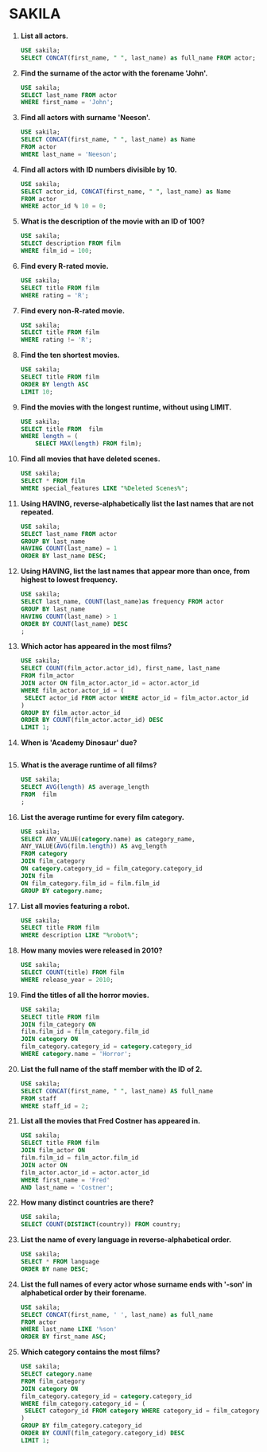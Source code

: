 # SAKILA
1. **List all actors.**
    ```sql
    USE sakila;
    SELECT CONCAT(first_name, " ", last_name) as full_name FROM actor;
    ```

2. **Find the surname of the actor with the forename 'John'.**
    ```sql
    USE sakila;
    SELECT last_name FROM actor
    WHERE first_name = 'John';
    ```

3. **Find all actors with surname 'Neeson'.**
    ```sql
    USE sakila;
    SELECT CONCAT(first_name, " ", last_name) as Name
    FROM actor
    WHERE last_name = 'Neeson';
    ```

4. **Find all actors with ID numbers divisible by 10.**
    ```sql
    USE sakila;
    SELECT actor_id, CONCAT(first_name, " ", last_name) as Name
    FROM actor
    WHERE actor_id % 10 = 0;
    ```

5. **What is the description of the movie with an ID of 100?**
    ```sql
    USE sakila;
    SELECT description FROM film
    WHERE film_id = 100;
    ```

6. **Find every R-rated movie.**
    ```sql
    USE sakila;
    SELECT title FROM film
    WHERE rating = 'R';
    ```

7. **Find every non-R-rated movie.**
    ```sql
    USE sakila;
    SELECT title FROM film
    WHERE rating != 'R';
    ```

8. **Find the ten shortest movies.**
    ```sql
    USE sakila;
    SELECT title FROM film
    ORDER BY length ASC
    LIMIT 10;
    ```

9. **Find the movies with the longest runtime, without using LIMIT.**
    ```sql
    USE sakila;
    SELECT title FROM  film
    WHERE length = (
        SELECT MAX(length) FROM film);
    ```

10. **Find all movies that have deleted scenes.**
    ```sql
    USE sakila;
    SELECT * FROM film
    WHERE special_features LIKE "%Deleted Scenes%";
    ```

11. **Using HAVING, reverse-alphabetically list the last names that are not repeated.**
    ```sql
    USE sakila;
    SELECT last_name FROM actor
    GROUP BY last_name
    HAVING COUNT(last_name) = 1
    ORDER BY last_name DESC;
    ```

12. **Using HAVING, list the last names that appear more than once, from highest to lowest frequency.**
    ```sql
    USE sakila;
    SELECT last_name, COUNT(last_name)as frequency FROM actor
    GROUP BY last_name
    HAVING COUNT(last_name) > 1
    ORDER BY COUNT(last_name) DESC
    ;
    ```

13. **Which actor has appeared in the most films?**
    ```sql
    USE sakila;
    SELECT COUNT(film_actor.actor_id), first_name, last_name
    FROM film_actor
    JOIN actor ON film_actor.actor_id = actor.actor_id
    WHERE film_actor.actor_id = (
     SELECT actor_id FROM actor WHERE actor_id = film_actor.actor_id
    )
    GROUP BY film_actor.actor_id
    ORDER BY COUNT(film_actor.actor_id) DESC
    LIMIT 1;
    ```

14. **When is 'Academy Dinosaur' due?**
    ```sql
    ```

15. **What is the average runtime of all films?**
    ```sql
    USE sakila;
    SELECT AVG(length) AS average_length
    FROM  film
    ;
    ```

16. **List the average runtime for every film category.**
    ```sql
    USE sakila;
    SELECT ANY_VALUE(category.name) as category_name,
    ANY_VALUE(AVG(film.length)) AS avg_length
    FROM category
    JOIN film_category
    ON category.category_id = film_category.category_id
    JOIN film
    ON film_category.film_id = film.film_id
    GROUP BY category.name;
    ```

17. **List all movies featuring a robot.**
    ```sql
    USE sakila;
    SELECT title FROM film
    WHERE description LIKE "%robot%";
    ```

18. **How many movies were released in 2010?**
    ```sql
    USE sakila;
    SELECT COUNT(title) FROM film
    WHERE release_year = 2010;
    ```

19. **Find the titles of all the horror movies.**
    ```sql
    USE sakila;
    SELECT title FROM film
    JOIN film_category ON
    film.film_id = film_category.film_id
    JOIN category ON
    film_category.category_id = category.category_id
    WHERE category.name = 'Horror';
    ```

20. **List the full name of the staff member with the ID of 2.**
    ```sql
    USE sakila;
    SELECT CONCAT(first_name, " ", last_name) AS full_name
    FROM staff
    WHERE staff_id = 2;
    ```

21. **List all the movies that Fred Costner has appeared in.**
    ```sql
    USE sakila;
    SELECT title FROM film
    JOIN film_actor ON
    film.film_id = film_actor.film_id
    JOIN actor ON
    film_actor.actor_id = actor.actor_id
    WHERE first_name = 'Fred'
    AND last_name = 'Costner';
    ```

22. **How many distinct countries are there?**
    ```sql
    USE sakila;
    SELECT COUNT(DISTINCT(country)) FROM country;
    ```

23. **List the name of every language in reverse-alphabetical order.**
    ```sql
    USE sakila;
    SELECT * FROM language
    ORDER BY name DESC;
    ```

24. **List the full names of every actor whose surname ends with '-son' in alphabetical order by their forename.**
    ```sql
    USE sakila;
    SELECT CONCAT(first_name, ' ', last_name) as full_name
    FROM actor
    WHERE last_name LIKE '%son'
    ORDER BY first_name ASC;
    ```

25. **Which category contains the most films?**
    ```sql
    USE sakila;
    SELECT category.name
    FROM film_category
    JOIN category ON
    film_category.category_id = category.category_id
    WHERE film_category.category_id = (
     SELECT category_id FROM category WHERE category_id = film_category.category_id
    )
    GROUP BY film_category.category_id
    ORDER BY COUNT(film_category.category_id) DESC
    LIMIT 1;
    ```